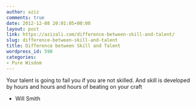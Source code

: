 ```yaml
---
author: aziz
comments: true
date: 2012-12-08 20:01:05+00:00
layout: post
link: https://azizali.com/difference-between-skill-and-talent/
slug: difference-between-skill-and-talent
title: Difference between Skill and Talent
wordpress_id: 598
categories:
- Pure Wisdom
---
```


Your talent is going to fail you if you are not skilled.
And skill is developed by hours and hours and hours of beating on your craft

- Will Smith 
